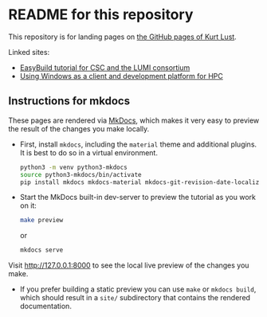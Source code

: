 # README for this repository

This repository is for landing pages on 
[the GitHub pages of Kurt Lust](https://klust.github.io).

Linked sites:
-   [EasyBuild tutorial for CSC and the LUMI consortium](https://klust.github.io/easybuild-tutorial)
-   [Using Windows as a client and development platform for HPC](https://klust.github.io/windows-client-HPC)

## Instructions for mkdocs

These pages are rendered via [MkDocs](https://www.mkdocs.org/),
which makes it very easy to preview the result of the changes you make locally.

-   First, install ``mkdocs``, including the `material` theme and additional plugins.
    It is best to do so in a virtual environment.

    ``` bash
    python3 -m venv python3-mkdocs
    source python3-mkdocs/bin/activate
    pip install mkdocs mkdocs-material mkdocs-git-revision-date-localized-plugin
    ```

-   Start the MkDocs built-in dev-server to preview the tutorial as you work on it:

    ``` bash
    make preview
    ```

    or

    ``` bash
    mkdocs serve
    ```

  Visit http://127.0.0.1:8000 to see the local live preview of the changes you make.

* If you prefer building a static preview you can use ``make`` or ``mkdocs build``,
  which should result in a ``site/`` subdirectory that contains the rendered documentation.




